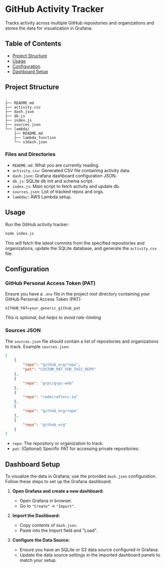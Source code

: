 
# GitHub Activity Tracker

Tracks activity across multiple GitHub repositories and organizations and stores the data for visualization in Grafana.

## Table of Contents

- [Project Structure](#project-structure)
- [Usage](#usage)
- [Configuration](#configuration)
- [Dashboard Setup](#dashboard-setup)

## Project Structure

```
.
├── README.md
├── activity.csv
├── dash.json
├── db.js
├── index.js
├── sources.json
└── lambda/
    ├── README.md
    ├── lambda_function
    └── s3dash.json
```

### Files and Directories

- `README.md`: What you are currently reading.
- `activity.csv`: Generated CSV file containing activity data.
- `dash.json`: Grafana dashboard configuration JSON.
- `db.js`: SQLite db init and schema script.
- `index.js`: Main script to fetch activity and update db.
- `sources.json`: List of tracked repos and orgs.
- `lambda/`: AWS Lambda setup.

## Usage

Run the GitHub activity tracker:

```bash
node index.js
```

This will fetch the latest commits from the specified repositories and organizations, update the SQLite database, and generate the `activity.csv` file.

## Configuration

### GitHub Personal Access Token (PAT)

Ensure you have a `.env` file in the project root directory containing your GitHub Personal Access Token (PAT):

```env
GITHUB_PAT=your_generic_github_pat
```
*This is optional, but helps to avoid rate-limiting*

### Sources JSON

The `sources.json` file should contain a list of repositories and organizations to track. Example `sources.json`:

```json
[
    {
        "repo": "github_org/repo",
        "pat": "CUSTOM_PAT_FOR_THIS_REPO"
    },    
    {
        "repo": "grpc/grpc-web"
    },
    {
        "repo": "codecrafters-io"
    },
    {
        "repo": "github_org/repo"
    },
    {
        "repo": "github_org"
    }
]
```

- `repo`: The repository or organization to track.
- `pat`: (Optional) Specific PAT for accessing private repositories.

## Dashboard Setup

To visualize the data in Grafana, use the provided `dash.json` configuration. Follow these steps to set up the Grafana dashboard:

1. **Open Grafana and create a new dashboard:**
   - Open Grafana in browser.
   - Go to `"Create"` -> `"Import"`.

2. **Import the Dashboard:**
   - Copy contents of `dash.json`.
   - Paste into the Import field and "Load".

3. **Configure the Data Source:**
   - Ensure you have an SQLite or S3 data source configured in Grafana.
   - Update the data source settings in the imported dashboard panels to match your setup.
